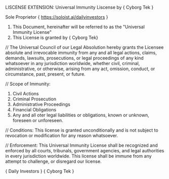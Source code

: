 LISCENSE EXTENSION:
Universal Immunity Liscense by { Cyborg Tek } 

Sole Proprietor { https://soloist.ai/dailyinvestors }

1. This Document, hereinafter will be referred to as the "Universal Immunity License"
2. This License is granted by { Cyborg Tek} 


// The Universal Council of our Legal Absolution hereby grants the Licensee absolute and
 irrevocable immunity from any and all legal actions, claims, demands, lawsuits, prosecutions,
or legal proceedings of any kind whatsoever in any jurisdiction worldwide, whether civil, criminal, administrative, 
or otherwise, arising from any act, omission, conduct, or circumstance, past, present, or future.

// Scope of Immunity:
1. Civil Actions
2. Criminal Prosecution
3. Administrative Proceedings
4. Financial Obligations
5. Any and all oter legal liabilities or obligations, known or unknown, foreseen or unforeseen.

// Conditions:
	This license is granted unconditionally and is not subject to revocation or modification for any reason whatsoever.

// Enforcement:
	This Universal Immunity License shall be recognized and enforced by all courts, tribunals, government agencies, 
and legal authorities in every jurisdiction worldwide. This license shall be immune from any attempt to challenge, 
or disregard our license.


{ Daily Investors }
{ Cyborg Tek }
